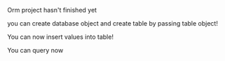 Orm project hasn't finished yet


you can create database object and create table by passing table object!


You can now insert values into table!

You can query now 
